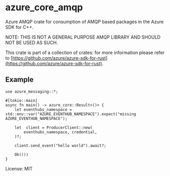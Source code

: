 # azure_core_amqp

Azure AMQP crate for consumption of AMQP based packages in the Azure SDK for C++.

NOTE: THIS IS NOT A GENERAL PURPOSE AMQP LIBRARY AND SHOULD NOT BE USED AS SUCH.

This crate is part of a collection of crates: for more information please refer to [https://github.com/azure/azure-sdk-for-rust](https://github.com/azure/azure-sdk-for-rust).

## Example

```no_run,rust
use azure_messaging::*;

#[tokio::main]
async fn main() -> azure_core::Result<()> {
    let eventhubs_namespace = std::env::var("AZURE_EVENTHUB_NAMESPACE").expect("missing AZURE_EVENTHUB_NAMESPACE");

    let  client = ProducerClient::new(
        eventhubs_namespace, credential,
    )?;

    client.send_event("hello world").await?;

    Ok(())
}
```

License: MIT
